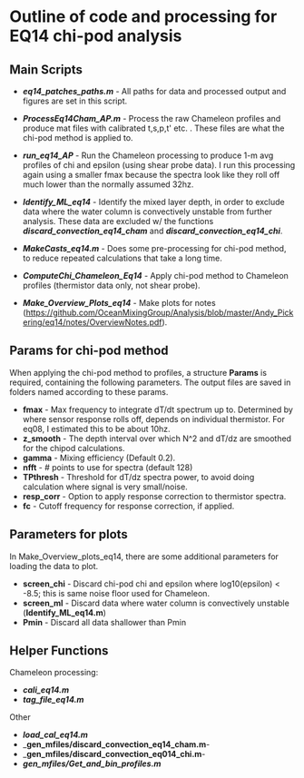 
# Outline of code and processing for EQ14 chi-pod analysis

## Main Scripts

-  _**eq14_patches_paths.m**_ - All paths for data and processed output and figures are set in this script.

-  _**ProcessEq14Cham_AP.m**_ - Process the raw Chameleon profiles and produce mat files with calibrated t,s,p,t' etc. . These files are what the chi-pod method is applied to.

-  _**run_eq14_AP**_ - Run the Chameleon processing to produce 1-m avg profiles of chi and epsilon (using shear probe data). I run this processing again using a smaller fmax because the spectra look like they roll off much lower than the normally assumed 32hz.

- _**Identify_ML_eq14**_ - Identify the mixed layer depth, in order to exclude data where the water column is convectively unstable from further analysis. These data are excluded w/ the functions _**discard_convection_eq14_cham**_ and _**discard_convection_eq14_chi**_.

- _**MakeCasts_eq14.m**_ - Does some pre-processing for chi-pod method, to reduce repeated calculations that take a long time.

-  _**ComputeChi_Chameleon_Eq14**_  - Apply chi-pod method to Chameleon profiles (thermistor data only, not shear probe).

-  _**Make_Overview_Plots_eq14**_ - Make plots for notes (<https://github.com/OceanMixingGroup/Analysis/blob/master/Andy_Pickering/eq14/notes/OverviewNotes.pdf>).




## Params for chi-pod method
When applying the chi-pod method to profiles, a structure **Params** is required, containing the following parameters. The output files are saved in folders named according to these params.
- **fmax** - Max frequency to integrate dT/dt spectrum up to. Determined by where sensor response rolls off, depends on individual thermistor. For eq08, I estimated this to be about 10hz.
- **z_smooth** - The depth interval over which N^2 and dT/dz are smoothed for the chipod calculations.
- **gamma** - Mixing efficiency (Default 0.2).
- **nfft** - # points to use for spectra (default 128)
- **TPthresh** - Threshold for dT/dz spectra power, to avoid doing calculation where signal is very small/noise.
- **resp_corr** - Option to apply response correction to thermistor spectra. 
- **fc** - Cutoff frequency for response correction, if applied.

## Parameters for plots
In Make_Overview_plots_eq14, there are some additional parameters for loading the data to plot.
- **screen_chi** - Discard chi-pod chi and epsilon where log10(epsilon) < -8.5; this is same noise floor used for Chameleon.
- **screen_ml** - Discard data where water column is convectively unstable (**Identify_ML_eq14.m**)
- **Pmin** - Discard all data shallower than Pmin

## Helper Functions

Chameleon processing:
- _**cali_eq14.m**_
- _**tag_file_eq14.m**_

Other 
- _**load_cal_eq14.m**_
- _**gen_mfiles/discard_convection_eq14_cham.m**-
- _**gen_mfiles/discard_convection_eq014_chi.m**-
- _**gen_mfiles/Get_and_bin_profiles.m**_
